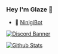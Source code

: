### Hey I'm Glaze 👋

- 🔭 [NinigiBot][linkNinigi] 

<!--Social Media icons-->
<!--- 📫 How to reach me:  -->

<!--[![Twitter][iconTwitter]][linkTwitter] [![Discord][iconDiscord]][linkDiscord]  -->

[![Discord Banner][bannerDiscord]][inviteDiscord]
  
[![Github Stats][bannerGithub]][profileReadme]


<!--Links-->
[linkTwitter]: https://twitter.com/Glazelfy
[linkDiscord]: https://discord.com/channels/@me/232875725898645504
[inviteDiscord]: https://discord.gg/2gkybyu
[profileReadme]: https://github.com/Glazelf/Glazelf/blob/master/README.md
[linkNinigi]: https://github.com/Glazelf/NinigiBot

<!--Images-->
[iconTwitter]: https://cdn4.iconfinder.com/data/icons/miu-social/60/twitter-social-media-64.png
[iconDiscord]: https://cdn4.iconfinder.com/data/icons/vector-brand-logos/40/Discord-64.png
[bannerDiscord]: https://canary.discordapp.com/api/guilds/549214833858576395/widget.png?style=banner2
[bannerGithub]: https://github-readme-stats.vercel.app/api?username=glazelf&count_private=true&show_icons=true&theme=tokyonight
